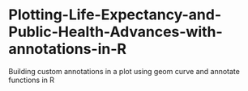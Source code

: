 # Plotting-Life-Expectancy-and-Public-Health-Advances-with-annotations-in-R
Building custom annotations in a plot using geom curve and annotate functions in R
